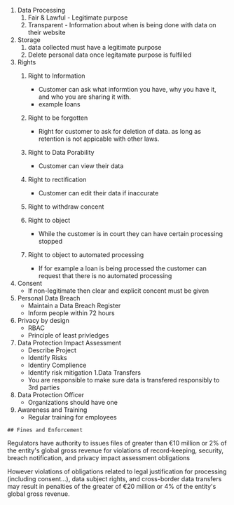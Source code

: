 
1. Data Processing
   1. Fair & Lawful - Legitimate purpose
   1. Transparent - Information about when is being done with data on their website
1. Storage
   1. data collected must have a legitimate purpose
   1. Delete personal data once legitamate purpose is fulfilled
1. Rights
   1. Right to Information
      - Customer can ask what informtion you have, why you have it, and who you are sharing it with.
      - example loans
   1. Right to be forgotten
      - Right for customer to ask for deletion of data.  as long as retention is not appicable with other laws.
  
   1. Right to Data Porability
      - Customer can view their data
   1. Right to rectification
      - Customer can edit their data if inaccurate
   1. Right to withdraw concent
     
   1. Right to object
      - While the customer is in court they can have certain processing stopped
   1. Right to object to automated processing
      - If for example a loan is being processed the customer can request that there is no automated processing
  1. Consent
      - If non-legitimate then clear and explicit concent must be given
  1. Personal Data Breach
      - Maintain a Data Breach Register
      - Inform people within 72 hours
  1. Privacy by design
      - RBAC
      - Principle of least privledges
  1. Data Protection Impact Assessment
     - Describe Project
     - Identify Risks
     - Identiry Complience 
     - Identify risk mitigation
  1.Data Transfers
      - You are responsible to make sure data is transfered responsibly to 3rd parties
  1. Data Protection Officer
      - Organizations should have one
  1. Awareness and Training
      - Regular training for employees
    
    ## Fines and Enforcement
Regulators have authority to issues files of greater than €10 million or 2% of the entity's global gross revenue for violations of record-keeping, security, breach notification, and privacy impact assessment obligations


However violations of obligations related to legal justification for processing (including consent…), data subject rights, and cross-border data transfers may result in penalties of the greater of €20 million or 4% of the entity's global gross revenue.
    
  
